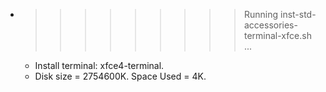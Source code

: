 * >>>>>>>>> Running inst-std-accessories-terminal-xfce.sh ...
  * Install terminal: xfce4-terminal.
  * Disk size = 2754600K. Space Used = 4K.
